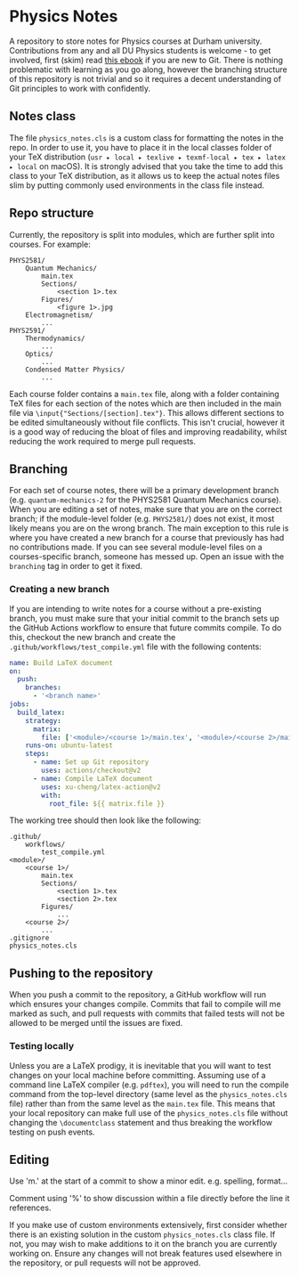 # Physics Notes
A repository to store notes for Physics courses at Durham university. Contributions from any and all DU Physics students is welcome - to get involved, first (skim) read [this ebook](https://git-scm.com/book/en/v2) if you are new to Git. There is nothing problematic with learning as you go along, however the branching structure of this repository is not trivial and so it requires a decent understanding of Git principles to work with confidently.

## Notes class

The file `physics_notes.cls` is a custom class for formatting the notes in the repo. In order to use it, you have to place it in the local classes folder of your TeX distribution (⁨`usr⁩ ▸ ⁨local⁩ ▸ ⁨texlive⁩ ▸ ⁨texmf-local⁩ ▸ ⁨tex⁩ ▸ ⁨latex⁩ ▸ ⁨local⁩` on macOS). It is strongly advised that you take the time to add this class to your TeX distribution, as it allows us to keep the actual notes files slim by putting commonly used environments in the class file instead.

## Repo structure

Currently, the repository is split into modules, which are further split into courses. For example:

```
PHYS2581/
	Quantum Mechanics/
		main.tex
		Sections/
			<section 1>.tex
		Figures/
			<figure 1>.jpg
	Electromagnetism/
		...
PHYS2591/
	Thermodynamics/
		...
	Optics/
		...
	Condensed Matter Physics/
		...
```

Each course folder contains a `main.tex` file, along with a folder containing TeX files for each section of the notes which are then included in the main file via `\input{"Sections/[section].tex"}`. This allows different sections to be edited simultaneously without file conflicts. This isn't crucial, however it is a good way of reducing the bloat of files and improving readability, whilst reducing the work required to merge pull requests.

## Branching

For each set of course notes, there will be a primary development branch (e.g. `quantum-mechanics-2` for the PHYS2581 Quantum Mechanics course). When you are editing a set of notes, make sure that you are on the correct branch; if the module-level folder (e.g. `PHYS2581/`) does not exist, it most likely means you are on the wrong branch. The main exception to this rule is where you have created a new branch for a course that previously has had no contributions made. If you can see several module-level files on a courses-specific branch, someone has messed up. Open an issue with the `branching` tag in order to get it fixed.

### Creating a new branch

If you are intending to write notes for a course without a pre-existing branch, you must make sure that your initial commit to the branch sets up the GitHub Actions workflow to ensure that future commits compile. To do this, checkout the new branch and create the `.github/workflows/test_compile.yml` file with the following contents:

```yaml
name: Build LaTeX document
on:
  push:
    branches: 
      - '<branch name>'
jobs:
  build_latex:
    strategy:
      matrix:
        file: ['<module>/<course 1>/main.tex', '<module>/<course 2>/main.tex']
    runs-on: ubuntu-latest
    steps:
      - name: Set up Git repository
        uses: actions/checkout@v2
      - name: Compile LaTeX document
        uses: xu-cheng/latex-action@v2
        with:
          root_file: ${{ matrix.file }}
```

The working tree should then look like the following:

```
.github/
	workflows/
		test_compile.yml
<module>/
	<course 1>/
		main.tex
		Sections/
			<section 1>.tex
			<section 2>.tex
		Figures/
			...
	<course 2>/
		...
.gitignore
physics_notes.cls
```

## Pushing to the repository

When you push a commit to the repository, a GitHub workflow will run which ensures your changes compile. Commits that fail to compile will me marked as such, and pull requests with commits that failed tests will not be allowed to be merged until the issues are fixed. 

### Testing locally

Unless you are a LaTeX prodigy, it is inevitable that you will want to test changes on your local machine before committing. Assuming use of a command line LaTeX compiler (e.g. `pdftex`), you will need to run the compile command from the top-level directory (same level as the `physics_notes.cls` file) rather than from the same level as the `main.tex` file. This means that your local repository can make full use of the `physics_notes.cls` file without changing the `\documentclass` statement and thus breaking the workflow testing on push events.

## Editing 

Use 'm.' at the start of a commit to show a minor edit. e.g. spelling, format...

Comment using '%' to show discussion within a file directly before the line it references.

If you make use of custom environments extensively, first consider whether there is an existing solution in the custom `physics_notes.cls` class file. If not, you may wish to make additions to it on the branch you are currently working on. Ensure any changes will not break features used elsewhere in the repository, or pull requests will not be approved.

